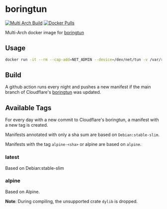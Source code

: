 # boringtun

[![Multi Arch Build](https://github.com/leonnicolas/boringtun/workflows/Multi%20Arch%20Build/badge.svg)](https://github.com/leonnicolas/boringtun/actions/workflows/build.yaml)
[![Docker Pulls](https://img.shields.io/docker/pulls/leonnicolas/boringtun?color=blue)](https://hub.docker.com/repository/docker/leonnicolas/boringtun)

Multi-Arch docker image for [boringtun](https://github.com/cloudflare/boringtun)

## Usage

```bash
docker run -it --rm --cap-add=NET_ADMIN --device=/dev/net/tun -v /var/run/wireguard:/var/run/wireguard -p 51820:51820 -e WG_LOG_LEVEL=debug  leonnicolas/boringtun --foreground --disable-drop-privileges true wg0
```

## Build

A github action runs every night and pushes a new manifest if the main branch of Cloudflare's [boringtun](https://github.com/cloudflare/boringtun) was  updated.

## Available Tags

For every day with a new commit to Cloudflare's boringtun, a manifest with a new tag is created.

Manifests annotated with only a sha sum are based on `Debian:stable-slim`.

Manifests with the tag `alpine-<sha>` or alpine are based on `alpine`.

### latest

Based on Debian:stable-slim

### alpine 

Based on Alpine.

__Note__: During compiling, the unsupported crate `dylib` is dropped.
